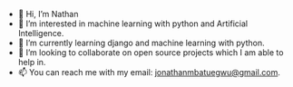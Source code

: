 - 👋 Hi, I’m Nathan
- 👀 I’m interested in machine learning with python and Artificial Intelligence.
- 🌱 I’m currently learning django and machine learning with python.
- 💞️ I’m looking to collaborate on open source projects which I am able to help in.
- 📫 You can reach me with my email: jonathanmbatuegwu@gmail.com.

<!---
Nathan014/Nathan014 is a ✨ special ✨ repository because its `README.md` (this file) appears on your GitHub profile.
You can click the Preview link to take a look at your changes.
--->
